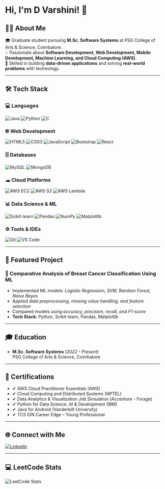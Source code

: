 # Hi, I'm D Varshini! 👋  

## 👩‍💻 About Me  
🎓 Graduate student pursuing **M.Sc. Software Systems** at PSG College of Arts & Science, Coimbatore.  
💡 Passionate about **Software Development, Web Development, Mobile Development, Machine Learning, and Cloud Computing (AWS).**  
🚀 Skilled in building **data-driven applications** and solving **real-world problems** with technology.  

---

## 🛠 Tech Stack  

### 💻 Languages  
![Java](https://img.shields.io/badge/Java-ED8B00?style=for-the-badge&logo=openjdk&logoColor=white) ![Python](https://img.shields.io/badge/Python-3776AB?style=for-the-badge&logo=python&logoColor=white) ![C](https://img.shields.io/badge/C-00599C?style=for-the-badge&logo=c&logoColor=white)  

### 🌐 Web Development  
![HTML5](https://img.shields.io/badge/HTML5-E34F26?style=for-the-badge&logo=html5&logoColor=white) ![CSS3](https://img.shields.io/badge/CSS3-1572B6?style=for-the-badge&logo=css3&logoColor=white) ![JavaScript](https://img.shields.io/badge/JavaScript-F7DF1E?style=for-the-badge&logo=javascript&logoColor=black) ![Bootstrap](https://img.shields.io/badge/Bootstrap-7952B3?style=for-the-badge&logo=bootstrap&logoColor=white) ![React](https://img.shields.io/badge/React-61DAFB?style=for-the-badge&logo=react&logoColor=black)  

### 🗄 Databases  
![MySQL](https://img.shields.io/badge/MySQL-4479A1?style=for-the-badge&logo=mysql&logoColor=white) ![MongoDB](https://img.shields.io/badge/MongoDB-47A248?style=for-the-badge&logo=mongodb&logoColor=white)  

### ☁ Cloud Platforms  
![AWS EC2](https://img.shields.io/badge/AWS%20EC2-FF9900?style=for-the-badge&logo=amazon-aws&logoColor=white) ![AWS S3](https://img.shields.io/badge/AWS%20S3-569A31?style=for-the-badge&logo=amazon-s3&logoColor=white) ![AWS Lambda](https://img.shields.io/badge/AWS%20Lambda-FF9900?style=for-the-badge&logo=aws-lambda&logoColor=white)  

### 📊 Data Science & ML  
![Scikit-learn](https://img.shields.io/badge/Scikit--learn-F7931E?style=for-the-badge&logo=scikitlearn&logoColor=white) ![Pandas](https://img.shields.io/badge/Pandas-150458?style=for-the-badge&logo=pandas&logoColor=white) ![NumPy](https://img.shields.io/badge/NumPy-013243?style=for-the-badge&logo=numpy&logoColor=white) ![Matplotlib](https://img.shields.io/badge/Matplotlib-11557C?style=for-the-badge&logo=plotly&logoColor=white)  

### ⚙ Tools & IDEs  
![Git](https://img.shields.io/badge/Git-F05032?style=for-the-badge&logo=git&logoColor=white) ![VS Code](https://img.shields.io/badge/VS%20Code-007ACC?style=for-the-badge&logo=visual-studio-code&logoColor=white)  

---

## 📌 Featured Project  

### 🔬 Comparative Analysis of Breast Cancer Classification Using ML  
- Implemented ML models: *Logistic Regression, SVM, Random Forest, Naive Bayes*  
- Applied *data preprocessing, missing value handling, and feature selection*  
- Compared models using *accuracy, precision, recall, and F1-score*  
- **Tech Stack:** Python, Scikit-learn, Pandas, Matplotlib  

---

## 🎓 Education  
- **M.Sc. Software Systems** *(2022 – Present)*  
  PSG College of Arts & Science, Coimbatore  

---

## 🏅 Certifications  
- ✔ AWS Cloud Practitioner Essentials (AWS)  
- ✔ Cloud Computing and Distributed Systems (NPTEL)  
- ✔ Data Analytics & Visualization Job Simulation (Accenture - Forage)  
- ✔ Python for Data Science, AI & Development (IBM)  
- ✔ Java for Android (Vanderbilt University)  
- ✔ TCS iON Career Edge – Young Professional  

---

## 🌐 Connect with Me  
[![LinkedIn](https://img.shields.io/badge/LinkedIn-blue?logo=linkedin&logoColor=white)](https://www.linkedin.com/in/dvarshini14/)

---

## 💻 LeetCode Stats  
![LeetCode Stats](https://leetcard.jacoblin.cool/D_Varshini14?theme=dark&font=Marcellus)
